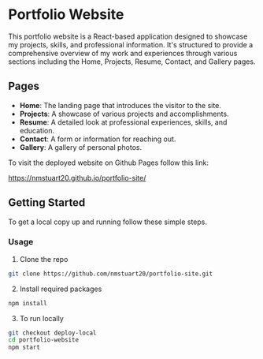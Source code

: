 # Portfolio Website

This portfolio website is a React-based application designed to showcase my projects, skills, and professional information. It's structured to provide a comprehensive overview of my work and experiences through various sections including the Home, Projects, Resume, Contact, and Gallery pages.

## Pages

- **Home**: The landing page that introduces the visitor to the site.
- **Projects**: A showcase of various projects and accomplishments.
- **Resume**: A detailed look at professional experiences, skills, and education.
- **Contact**: A form or information for reaching out.
- **Gallery**: A gallery of personal photos.

To visit the deployed website on Github Pages follow this link:

https://nmstuart20.github.io/portfolio-site/

## Getting Started

To get a local copy up and running follow these simple steps.

### Usage

1. Clone the repo
  ```bash
  git clone https://github.com/nmstuart20/portfolio-site.git
```

2. Install required packages
  ```sh
  npm install 
  ```

3. To run locally
  ```sh
  git checkout deploy-local
  cd portfolio-website
  npm start 
  ```